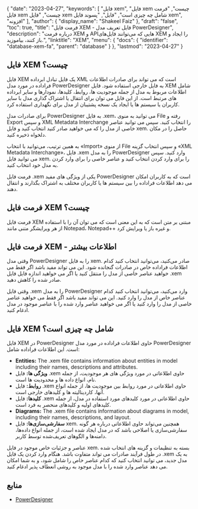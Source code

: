 {
  "date": "2023-04-27",
  "keywords": [
"فایل xem",
"فایل xem چیست",
"فرمت فایل xem چیست",
"فایل xem شامل چه چیزی است",
"فایل",
"پسوند فایل xem",
"افزونه"
],
  "author": {
    "display_name": "Shakeel Faiz"
},
  "draft": "false",
  "toc": true,
  "title": "فرمت فایل XEM - فایل تعریف مدل PowerDesigner",
  "description": "درباره فرمت XEM و APIهایی که می‌توانند فایل‌های XEM را ایجاد و باز کنند، بیاموزید.",
  "linktitle": "XEM",
  "menu": {
    "docs": {
      "identifier": "database-xem-fa",
      "parent": "database"
}
},
  "lastmod": "2023-04-27"
}

## فایل XEM چیست؟

فایل XEM یک فایل تبادل ابرداده XML است که می تواند برای صادرات اطلاعات فراداده در مورد مدل PowerDesigner به فایل خارجی استفاده شود. فایل XEM شامل اطلاعات مربوط به مدل از جمله موجودیت ها، روابط، کلیدها، نمودارها و سایر ابرداده های مرتبط است. از این فایل می توان برای انتقال یا اشتراک گذاری مدل با سایر کاربران یا سیستم ها یا ایجاد یک نسخه پشتیبان از مدل برای نگهداری استفاده کرد.

برای صادرات مدل PowerDesigner به فایل .xem، می توانید به منوی File رفته و Export و سپس XML Metadata Interchange را انتخاب کنید. سپس می توانید عناصر خاصی از مدل را که می خواهید صادر کنید انتخاب کنید و فایل xem. حاصل را در مکان دلخواه ذخیره کنید.

به همین ترتیب، می‌توانید با انتخاب «Import» از منوی File و سپس انتخاب گزینه «XML Metadata Interchange»، فایل .xem را به مدل PowerDesigner وارد کنید. سپس می توانید فایل xem. را برای وارد کردن انتخاب کنید و عناصر خاصی را برای وارد کردن به مدل خود انتخاب کنید.

فرمت فایل .xem یکی از ویژگی های مفید PowerDesigner است که به کاربران امکان می دهد اطلاعات فراداده را بین سیستم ها یا کاربران مختلف به اشتراک بگذارند و انتقال دهند.

## فرمت فایل XEM چیست؟

فرمت فایل XEM مبتنی بر متن است که به این معنی است که می توان آن را با استفاده از هر ویرایشگر متنی مانند Notepad، Notepad++ و غیره باز یا ویرایش کرد.

## فرمت فایل XEM - اطلاعات بیشتر

وقتی مدل PowerDesigner را به فایل xem. صادر می‌کنید، می‌توانید انتخاب کنید کدام اطلاعات فراداده خاص در صادرات گنجانده شود. این می تواند مفید باشد اگر فقط می خواهید عناصر خاصی از مدل را منتقل کنید یا اگر می خواهید اندازه فایل فایل .xem صادر شده را کاهش دهید.

وقتی فایل .xem را به مدل PowerDesigner وارد می‌کنید، می‌توانید انتخاب کنید کدام عناصر خاص از مدل را وارد کنید. این می تواند مفید باشد اگر فقط می خواهید عناصر خاصی از مدل را وارد کنید یا اگر می خواهید عناصر وارد شده را با عناصر موجود در مدل ادغام کنید.

## فایل XEM شامل چه چیزی است؟

فایل XEM در PowerDesigner حاوی اطلاعات فراداده در مورد مدل PowerDesigner است. این اطلاعات فراداده شامل:

- **Entities:** The .xem file contains information about entities in model including their names, descriptions and attributes.
- **ویژگی ها:** فایل .xem حاوی اطلاعاتی در مورد ویژگی های هر موجودیت، از جمله نام، انواع داده ها و محدودیت ها است.
- **روابط:** فایل .xem حاوی اطلاعاتی در مورد روابط بین موجودیت ها، از جمله انواع آنها، کاردینالیته ها و کلیدهای خارجی است.
- **کلیدها:** فایل .xem حاوی اطلاعاتی در مورد کلیدهای مورد استفاده در مدل، از جمله کلیدهای اولیه و کلیدهای منحصر به فرد است.
- **Diagrams:** The .xem file contains information about diagrams in model, including their names, descriptions, and layout.
- **سفارشی‌سازی‌ها:** فایل xem. همچنین می‌تواند حاوی اطلاعاتی درباره هر گونه سفارشی‌سازی یا اصلاحی باشد که در مدل ایجاد شده است، از جمله انواع داده‌ها، دامنه‌ها و الگوهای تعریف‌شده توسط کاربر.

عناصر و جزئیات خاص موجود در فایل xem. بسته به تنظیمات و گزینه های انتخاب شده در طول فرآیند صادرات می تواند متفاوت باشد. هنگام وارد کردن یک فایل .xem به یک مدل جدید، می توانید انتخاب کنید که کدام عناصر خاص را شامل شود، و به شما امکان می دهد عناصر وارد شده را با مدل موجود به روشی انعطاف پذیر ادغام کنید.

## منابع
* [PowerDesigner](https://en.wikipedia.org/wiki/PowerDesigner)


